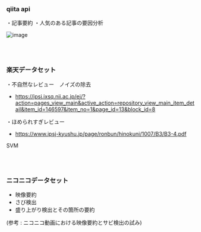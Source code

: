 ### qiita api 
・記事要約
・人気のある記事の要因分析

![image](https://user-images.githubusercontent.com/70263039/172796725-d8acc7d9-1202-4741-965b-568661cce19f.png)


<br><br>

### 楽天データセット 

・不自然なレビュー　ノイズの除去　
  - https://ipsj.ixsq.nii.ac.jp/ej/?action=pages_view_main&active_action=repository_view_main_item_detail&item_id=146597&item_no=1&page_id=13&block_id=8

・ほめられすぎレビュー
  - https://www.ipsj-kyushu.jp/page/ronbun/hinokuni/1007/B3/B3-4.pdf

SVM

<br><br>


### ニコニコデータセット 

- 映像要約
- さび検出
- 盛り上がり検出とその箇所の要約

(参考 : ニコニコ動画における映像要約とサビ検出の試み)

<br><br>
